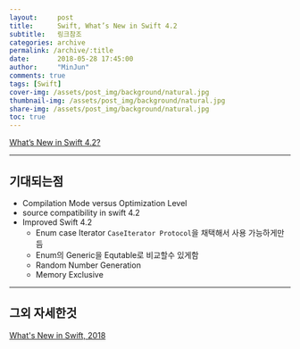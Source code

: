 ```yaml
---
layout:     post
title:      Swift, What’s New in Swift 4.2
subtitle:   링크참조
categories: archive
permalink: /archive/:title
date:       2018-05-28 17:45:00
author:     "MinJun"
comments: true 
tags: [Swift]
cover-img: /assets/post_img/background/natural.jpg
thumbnail-img: /assets/post_img/background/natural.jpg
share-img: /assets/post_img/background/natural.jpg
toc: true
---
```


[What’s New in Swift 4.2?](http://kka7.tistory.com/)<br>

---

## 기대되는점 

- Compilation Mode versus Optimization Level
- source compatibility in swift 4.2
- Improved Swift 4.2 
	- Enum case Iterator `CaseIterator Protocol`을 채택해서 사용 가능하게만듬 
	- Enum의 Generic을 Equtable로 비교할수 있게함 
	- Random Number Generation 
	- Memory Exclusive 

---

## 그외 자세한것 

[What's New in Swift, 2018](https://developer.apple.com/videos/play/wwdc2018/401/)<br>